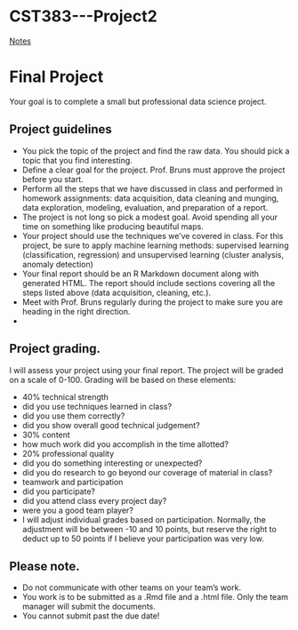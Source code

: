 # CST383---Project2
[Notes](https://docs.google.com/document/d/1vFNwFE4N003kIkTM-nWVUDCLOxeDa419aMzrYmvlzBY/edit)

# Final Project
Your goal is to complete a small but professional data science project.  
## Project guidelines
- You pick the topic of the project and find the raw data.  You should pick a topic that you find interesting.
- Define a clear goal for the project.  Prof. Bruns must approve the project before you start.
- Perform all the steps that we have discussed in class and performed in homework assignments: data acquisition, data cleaning and munging, data exploration, modeling, evaluation, and preparation of a report.
- The project is not long so pick a modest goal.  Avoid spending all your time on something like producing beautiful maps.
- Your project should use the techniques we’ve covered in class.  For this project, be sure to apply machine learning methods: supervised learning (classification, regression) and unsupervised learning (cluster analysis, anomaly detection)
- Your final report should be an R Markdown document along with generated HTML.  The report should include sections covering all the steps listed above (data acquisition, cleaning, etc.).
- Meet with Prof. Bruns regularly during the project to make sure you are heading in the right direction.
- 
## Project grading.  
I will assess your project using your final report.  The project will be graded on a scale of 0-100.  Grading will be based on these elements:

* 40% technical strength
* did you use techniques learned in class?
* did you use them correctly?
* did you show overall good technical judgement?
* 30% content
* how much work did you accomplish in the time allotted?
* 20% professional quality
* did you do something interesting or unexpected?
* did you do research to go beyond our coverage of material in class?
*   teamwork and participation
* did you participate?
* did you attend class every project day?
* were you a good team player?
* I will adjust individual grades based on participation.  Normally, the adjustment will     be between -10 and 10 points, but reserve the right to deduct up to 50 points if I           believe your participation was very low.

## Please note.
* Do not communicate with other teams on your team’s work.
* You work is to be submitted as a .Rmd file and a .html file.  Only the team manager will submit the documents.
* You cannot submit past the due date!
